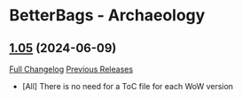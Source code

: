 # BetterBags - Archaeology

## [1.05](https://github.com/Myrroddin/betterbags-archaeology/tree/1.05) (2024-06-09)
[Full Changelog](https://github.com/Myrroddin/betterbags-archaeology/compare/1.04...1.05) [Previous Releases](https://github.com/Myrroddin/betterbags-archaeology/releases)

- [All] There is no need for a ToC file for each WoW version  

